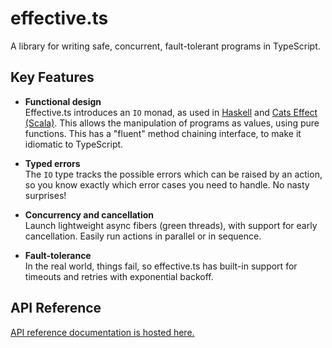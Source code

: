# effective.ts

A library for writing safe, concurrent, fault-tolerant programs in TypeScript.

## Key Features

- **Functional design**  
  Effective.ts introduces an `IO` monad, as used in [Haskell](https://en.wikibooks.org/wiki/Haskell/Understanding_monads/IO) and [Cats Effect (Scala)](https://typelevel.org/cats-effect/). This allows the manipulation of programs as values, using pure functions. This has a "fluent" method chaining interface, to make it idiomatic to TypeScript.

- **Typed errors**  
  The `IO` type tracks the possible errors which can be raised by an action, so you know exactly which error cases you need to handle. No nasty surprises!

- **Concurrency and cancellation**  
  Launch lightweight async fibers (green threads), with support for early cancellation. Easily run actions in parallel or in sequence.

- **Fault-tolerance**  
  In the real world, things fail, so effective.ts has built-in support for timeouts and retries with exponential backoff.

## API Reference

[API reference documentation is hosted here.](https://davidtimms.github.io/effective.ts/modules/io.html)
